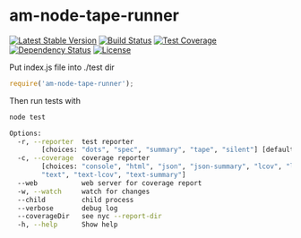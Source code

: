 # am-node-tape-runner
[![Latest Stable Version](https://img.shields.io/npm/v/am-node-tape-runner.svg)](https://www.npmjs.com/package/am-node-tape-runner)
[![Build Status](https://img.shields.io/travis/amokrushin/am-node-tape-runner/master.svg)](https://travis-ci.org/amokrushin/am-node-tape-runner)
[![Test Coverage](https://img.shields.io/codecov/c/github/amokrushin/am-node-tape-runner/master.svg)](https://codecov.io/github/amokrushin/am-node-tape-runner?branch=master)
[![Dependency Status](https://img.shields.io/david/amokrushin/am-node-tape-runner.svg)](https://david-dm.org/amokrushin/am-node-tape-runner)
[![License](https://img.shields.io/npm/l/am-node-tape-runner.svg)](https://raw.githubusercontent.com/amokrushin/am-node-tape-runner/master/LICENSE.txt)

Put index.js file into ./test dir
```js
require('am-node-tape-runner');
```

Then run tests with

```bash
node test
```

```bash
Options:
  -r, --reporter  test reporter
        [choices: "dots", "spec", "summary", "tape", "silent"] [default: "dots"]
  -c, --coverage  coverage reporter
        [choices: "console", "html", "json", "json-summary", "lcov", "lcovonly",
        "text", "text-lcov", "text-summary"]
  --web           web server for coverage report                        [number]
  -w, --watch     watch for changes                                    [boolean]
  --child         child process                                        [boolean]
  --verbose       debug log                                            [boolean]
  --coverageDir   see nyc --report-dir                                  [string]
  -h, --help      Show help                                            [boolean]
```
